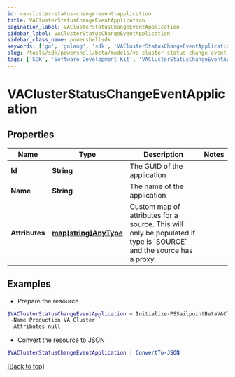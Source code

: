 ```yaml
---
id: va-cluster-status-change-event-application
title: VAClusterStatusChangeEventApplication
pagination_label: VAClusterStatusChangeEventApplication
sidebar_label: VAClusterStatusChangeEventApplication
sidebar_class_name: powershellsdk
keywords: ['go', 'golang', 'sdk', 'VAClusterStatusChangeEventApplication'] 
slug: /tools/sdk/powershell/beta/models/va-cluster-status-change-event-application
tags: ['SDK', 'Software Development Kit', 'VAClusterStatusChangeEventApplication']
---
```



# VAClusterStatusChangeEventApplication

## Properties

Name | Type | Description | Notes
------------ | ------------- | ------------- | -------------
**Id** |  **String** | The GUID of the application | 
**Name** |  **String** | The name of the application | 
**Attributes** |  [**map[string]AnyType**](any-type) | Custom map of attributes for a source.  This will only be populated if type is &#x60;SOURCE&#x60; and the source has a proxy. | 

## Examples

- Prepare the resource
```powershell
$VAClusterStatusChangeEventApplication = Initialize-PSSailpointBetaVAClusterStatusChangeEventApplication  -Id 2c9180866166b5b0016167c32ef31a66 `
 -Name Production VA Cluster `
 -Attributes null
```

- Convert the resource to JSON
```powershell
$VAClusterStatusChangeEventApplication | ConvertTo-JSON
```


[[Back to top]](#) 

